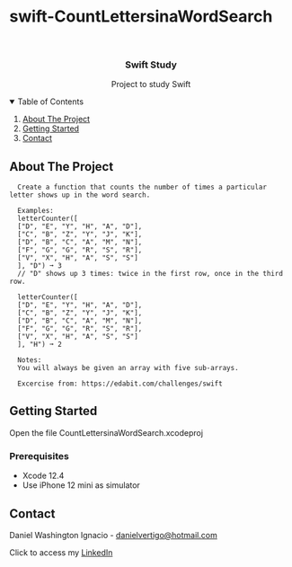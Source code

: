 # swift-CountLettersinaWordSearch

<!-- PROJECT LOGO -->
<br />
<p align="center">

  <h3 align="center">Swift Study</h3>
  <p align="center">
    Project to study Swift
  </p>
</p>



<!-- TABLE OF CONTENTS -->
<details open="open">
  <summary>Table of Contents</summary>
  <ol>
    <li>
      <a href="#about-the-project">About The Project</a>
    </li>
    <li>
      <a href="#getting-started">Getting Started</a>
    </li>
    <li><a href="#contact">Contact</a></li>
  </ol>
</details>



<!-- ABOUT THE PROJECT -->
## About The Project
 
      Create a function that counts the number of times a particular letter shows up in the word search.
     
      Examples:
      letterCounter([
      ["D", "E", "Y", "H", "A", "D"],
      ["C", "B", "Z", "Y", "J", "K"],
      ["D", "B", "C", "A", "M", "N"],
      ["F", "G", "G", "R", "S", "R"],
      ["V", "X", "H", "A", "S", "S"]
      ], "D") ➞ 3 
      // "D" shows up 3 times: twice in the first row, once in the third row.
      
      letterCounter([
      ["D", "E", "Y", "H", "A", "D"],
      ["C", "B", "Z", "Y", "J", "K"],
      ["D", "B", "C", "A", "M", "N"],
      ["F", "G", "G", "R", "S", "R"],
      ["V", "X", "H", "A", "S", "S"]
      ], "H") ➞ 2
      
      Notes:
      You will always be given an array with five sub-arrays.

      Excercise from: https://edabit.com/challenges/swift


<!-- GETTING STARTED -->
## Getting Started

Open the file CountLettersinaWordSearch.xcodeproj 

### Prerequisites

* Xcode 12.4
* Use iPhone 12 mini as simulator 

<!-- CONTACT -->
## Contact

Daniel Washington Ignacio - danielvertigo@hotmail.com

Click to access my [LinkedIn](https://www.linkedin.com/in/daniel-washington-ignacio-ab439b164/)
